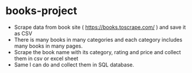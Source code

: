 # books-project
- Scrape data from book site ( https://books.toscrape.com/ ) and save it as CSV 
- There is many books in many categories and each category includes many books in many pages.
- Scrape the book name with its category, rating and price and collect them in csv or excel sheet 
- Same I can do and collect them in SQL database.

